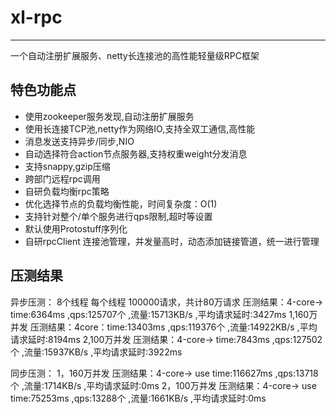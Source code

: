 # xl-rpc
---
一个自动注册扩展服务、netty长连接池的高性能轻量级RPC框架
<br/>
## 特色功能点
  * 使用zookeeper服务发现,自动注册扩展服务
  * 使用长连接TCP池,netty作为网络IO,支持全双工通信,高性能
  * 消息发送支持异步/同步,NIO
  * 自动选择符合action节点服务器,支持权重weight分发消息
  * 支持snappy,gzip压缩
  * 跨部门远程rpc调用
  * 自研负载均衡rpc策略
  * 优化选择节点的负载均衡性能，时间复杂度：O(1)
  * 支持针对整个/单个服务进行qps限制,超时等设置
  * 默认使用Protostuff序列化
  * 自研rpcClient 连接池管理，并发量高时，动态添加链接管道，统一进行管理
  
  
## 压测结果
  异步压测：
  8个线程 每个线程 100000请求，共计80万请求
  压测结果：4-core-> time:6364ms ,qps:125707个 ,流量:15713KB/s ,平均请求延时:3427ms
  1,160万并发 压测结果：4core：time:13403ms ,qps:119376个 ,流量:14922KB/s ,平均请求延时:8194ms
  2,100万并发 压测结果：4-core-> time:7843ms ,qps:127502个 ,流量:15937KB/s ,平均请求延时:3922ms
  
  同步压测：
  1，160万并发 压测结果：4-core-> use time:116627ms ,qps:13718个 ,流量:1714KB/s ,平均请求延时:0ms
  2，100万并发 压测结果：4-core-> use time:75253ms ,qps:13288个 ,流量:1661KB/s ,平均请求延时:0ms
